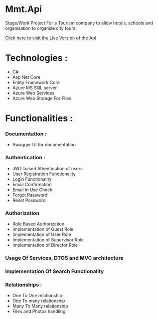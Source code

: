 # Mmt.Api
Stage/Work Project For a Tourism company to allow hotels, schools and organisation to organize city tours.

<a href="https://mmt-api.azurewebsites.net/swagger/index.html" target="_blank">Click here to visit the Live Version of the Api</a> 

<h1>Technologies : </h1>
<ul>
  <li>C#</li>
  <li>Asp Net Core</li>
  <li>Entity Framework Core</li>
  <li>Azure MS SQL server</li>
  <li>Azure Web Services</li>
  <li>Azure Web Storage For Files</li>
</ul>

<h1>Functionalities : </h1>

<h3>Documentation : </h3>
<ul>
  <li>Swagger UI for documentation</li>
</ul>

<h3>Authentication : </h3>
    <ul>
      <li>JWT based Athentication of users</li>
      <li>User Registration Functionality</li>
      <li>Login Functionality</li>
      <li>Email Confirmation</li>
      <li>Email In Use Check</li>
      <li>Forgot Password</li>
      <li>Reset Password</li>
    </ul>
    
<h3>Authorization</h3>
  <ul>
    <li>Role Based Authorization</li>
    <li>Implementation of Guest Role</li>
    <li>Implementation of User Role</li>
    <li>Implementation of Supervisor Role</li>
    <li>Implementation of Director Role</li>
  </ul>
  
<h3>Usage Of Services, DTOS and MVC architecture</h3>

<h3>Implementation Of Search Functionality</h3>
  
<h3>Relationships : </h3>
<ul>
  <li>One To One relationship</li>
  <li>One To many relationship</li>
  <li>Many To Many relationship</li>
  <li>Files and Photos handling</li>
</ul>
